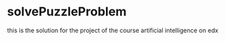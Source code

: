 # solvePuzzleProblem
this is the solution for the project of the course artificial intelligence on edx
